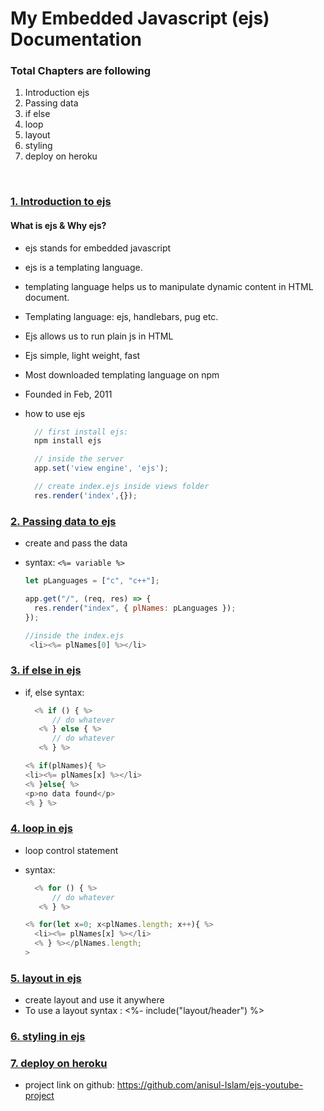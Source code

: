 # My Embedded Javascript (ejs) Documentation

### Total Chapters are following

1.  Introduction ejs
2.  Passing data
3.  if else
4.  loop
5.  layout
6.  styling
7.  deploy on heroku

<br />

### [1. Introduction to ejs](https://youtu.be/x9o3fxS_xdM)

#### What is ejs & Why ejs?

- ejs stands for embedded javascript
- ejs is a templating language.
- templating language helps us to manipulate dynamic content in HTML document.
- Templating language: ejs, handlebars, pug etc.
- Ejs allows us to run plain js in HTML
- Ejs simple, light weight, fast
- Most downloaded templating language on npm
- Founded in Feb, 2011
- how to use ejs

  ```js
    // first install ejs:
    npm install ejs

    // inside the server
    app.set('view engine', 'ejs');

    // create index.ejs inside views folder
    res.render('index',{});

  ```

### [2. Passing data to ejs]()

- create and pass the data
- syntax: `<%= variable %>`

  ```js
  let pLanguages = ["c", "c++"];

  app.get("/", (req, res) => {
    res.render("index", { plNames: pLanguages });
  });

  //inside the index.ejs
   <li><%= plNames[0] %></li>
  ```

### [3. if else in ejs]()

- if, else syntax:

  ```js
    <% if () { %>
        // do whatever
     <% } else { %>
        // do whatever
     <% } %>
  ```

  ```js
  <% if(plNames){ %>
  <li><%= plNames[x] %></li>
  <% }else{ %>
  <p>no data found</p>
  <% } %>
  ```

### [4. loop in ejs]()

- loop control statement
- syntax:

  ```js
    <% for () { %>
        // do whatever
     <% } %>
  ```

  ```js
  <% for(let x=0; x<plNames.length; x++){ %>
    <li><%= plNames[x] %></li>
    <% } %></plNames.length;
  >
  ```

### [5. layout in ejs]()

- create layout and use it anywhere
- To use a layout syntax : <%- include("layout/header") %>

### [6. styling in ejs]()

### [7. deploy on heroku]()

- project link on github: https://github.com/anisul-Islam/ejs-youtube-project

